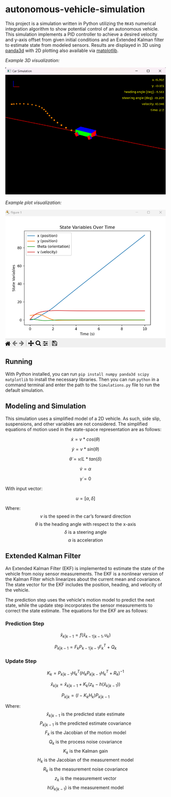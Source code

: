 # autonomous-vehicle-simulation

This project is a simulation written in Python utilizing the `RK45` numerical integration algorithm to show potential control of an autonomous vehicle. This simulation implements a PID controller to achieve a desired velocity and y-axis offset from given initial conditions and an Extended Kalman filter to estimate state from modeled sensors. Results are displayed in 3D using [panda3d](https://www.panda3d.org/) with 2D plotting also available via [matplotlib](https://matplotlib.org/).

_Example 3D visualization:_

![demo screenshot](./resources/vehicle-simulation-demo.png)

_Example plot visualization:_

![demo screenshot](./resources/simulation-plot-demo.png)

## Running

With Python installed, you can run `pip install numpy panda3d scipy matplotlib` to install the necessary libraries. Then you can run `python` in a command terminal and enter the path to the `Simulations.py` file to run the default simulation.

## Modeling and Simulation

This simulation uses a simplified model of a 2D vehicle. As such, side slip, suspensions, and other variables are not considered. The simplified equations of motion used in the state-space representation are as follows:

$$\dot{x} = v*cos(\theta)$$

$$\dot{y} = v*sin(\theta)$$

$$\dot{\theta} = v/L*tan(\delta)$$

$$\dot{v} = \alpha$$

$$\dot{\gamma} = 0$$

With input vector:

$$ u = [\alpha,  \delta] $$

Where:
$$v \text{ is the speed in the car's forward direction}$$
$$\theta \text{ is the heading angle with respect to the x-axis}$$
$$\delta \text{ is a steering angle}$$
$$\alpha \text{ is acceleration}$$

## Extended Kalman Filter

An Extended Kalman Filter (EKF) is implemented to estimate the state of the vehicle from noisy sensor measurements. The EKF is a nonlinear version of the Kalman Filter which linearizes about the current mean and covariance. The state vector for the EKF includes the position, heading, and velocity of the vehicle.

The prediction step uses the vehicle's motion model to predict the next state, while the update step incorporates the sensor measurements to correct the state estimate. The equations for the EKF are as follows:

### Prediction Step

$$ \hat{x}_{k|k-1} = f(\hat{x}_{k-1|k-1}, u_k) $$

$$ P_{k|k-1} = F_k P_{k-1|k-1} F_k^T + Q_k $$

### Update Step

$$ K_k = P_{k|k-1} H_k^T (H_k P_{k|k-1} H_k^T + R_k)^{-1} $$

$$ \hat{x}_{k|k} = \hat{x}_{k|k-1} + K_k (z_k - h(\hat{x}_{k|k-1})) $$

$$ P_{k|k} = (I - K_k H_k) P_{k|k-1} $$

Where:
$$\hat{x}_{k|k-1} \text{ is the predicted state estimate}$$
$$P_{k|k-1} \text{ is the predicted estimate covariance}$$
$$F_k \text{ is the Jacobian of the motion model}$$
$$Q_k \text{ is the process noise covariance}$$
$$K_k \text{ is the Kalman gain}$$
$$H_k \text{ is the Jacobian of the measurement model}$$
$$R_k \text{ is the measurement noise covariance}$$
$$z_k \text{ is the measurement vector}$$
$$h(\hat{x}_{k|k-1}) \text{ is the measurement model}$$

